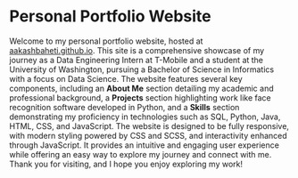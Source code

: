 # Personal Portfolio Website

Welcome to my personal portfolio website, hosted at [aakashbaheti.github.io](https://aakashbaheti.github.io/). This site is a comprehensive showcase of my journey as a Data Engineering Intern at T-Mobile and a student at the University of Washington, pursuing a Bachelor of Science in Informatics with a focus on Data Science. The website features several key components, including an **About Me** section detailing my academic and professional background, a **Projects** section highlighting work like face recognition software developed in Python, and a **Skills** section demonstrating my proficiency in technologies such as SQL, Python, Java, HTML, CSS, and JavaScript. The website is designed to be fully responsive, with modern styling powered by CSS and SCSS, and interactivity enhanced through JavaScript. It provides an intuitive and engaging user experience while offering an easy way to explore my journey and connect with me. Thank you for visiting, and I hope you enjoy exploring my work!
